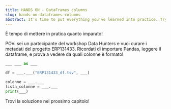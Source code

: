 ```yaml
---
title: HANDS ON - DataFrames columns
slug: hands-on-dataframes-columns
abstract: It's time to put everything you've learned into practice. Try to correctly complete this code!
---
```


È tempo di mettere in pratica quanto imparato!

POV: sei un partecipante del workshop Data Hunters e vuoi curare i metadati del progetto ERP131433. Ricordati di importare Pandas, leggere il dataframe, e prova a vedere da quali colonne è formato!


```python
___ ___ as ___ 

df = ___.___("ERP131433_df.tsv", ___)

colonne = ___.___
lista_colonne = ___.___
print(___)
```


Trovi la soluzione nel prossimo capitolo!